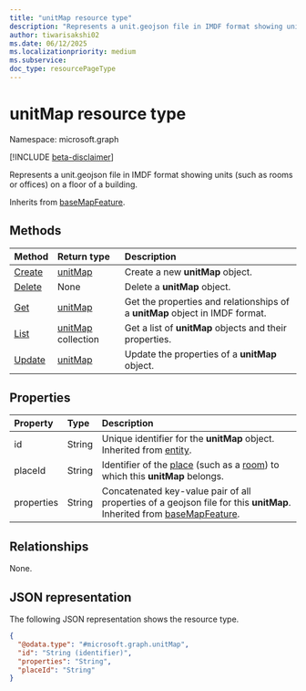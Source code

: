 ```yaml
---
title: "unitMap resource type"
description: "Represents a unit.geojson file in IMDF format showing units (such as rooms or offices) on the floor of a building."
author: tiwarisakshi02
ms.date: 06/12/2025
ms.localizationpriority: medium
ms.subservice: 
doc_type: resourcePageType
---
```


# unitMap resource type

Namespace: microsoft.graph

[!INCLUDE [beta-disclaimer](../../includes/beta-disclaimer.md)]

Represents a unit.geojson file in IMDF format showing units (such as rooms or offices) on a floor of a building.

Inherits from [baseMapFeature](../resources/basemapfeature.md).

## Methods
|Method|Return type|Description|
|:---|:---|:---|
|[Create](../api/levelmap-post-units.md)|[unitMap](../resources/unitmap.md)|Create a new **unitMap** object.|
|[Delete](../api/levelmap-delete-units.md)|None|Delete a **unitMap** object.|
|[Get](../api/unitmap-get.md)|[unitMap](../resources/unitmap.md)|Get the properties and relationships of a **unitMap** object in IMDF format.|
|[List](../api/levelmap-list-units.md)|[unitMap](../resources/unitmap.md) collection|Get a list of **unitMap** objects and their properties.|
|[Update](../api/unitmap-update.md)|[unitMap](../resources/unitmap.md)|Update the properties of a **unitMap** object.|

## Properties
|Property|Type|Description|
|:---|:---|:---|
|id|String|Unique identifier for the **unitMap** object. Inherited from [entity](../resources/entity.md). |
|placeId|String|Identifier of the [place](./place.md) (such as a [room](./room.md)) to which this **unitMap** belongs.|
|properties|String|Concatenated key-value pair of all properties of a geojson file for this **unitMap**. Inherited from [baseMapFeature](../resources/basemapfeature.md).|

## Relationships
None.

## JSON representation
The following JSON representation shows the resource type.
<!-- {
  "blockType": "resource",
  "keyProperty": "id",
  "@odata.type": "microsoft.graph.unitMap",
  "baseType": "microsoft.graph.baseMapFeature",
  "openType": false
}
-->
``` json
{
  "@odata.type": "#microsoft.graph.unitMap",
  "id": "String (identifier)",
  "properties": "String",
  "placeId": "String"
}
```

